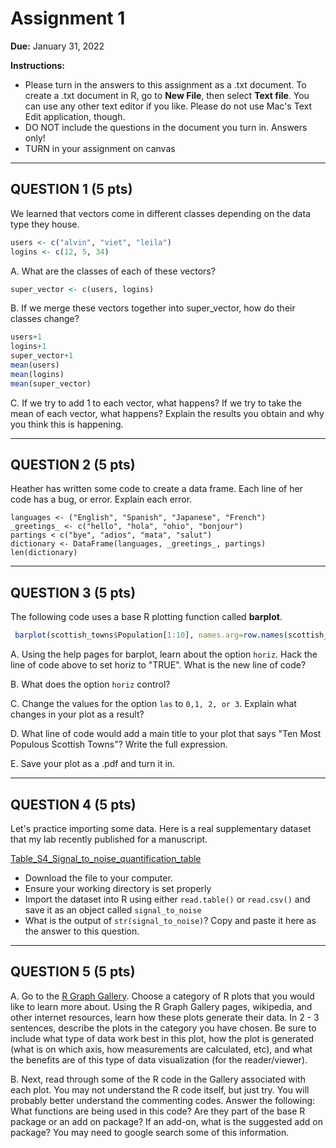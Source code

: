 # Assignment 1

**Due:** January 31, 2022

**Instructions:** 
  * Please turn in the answers to this assignment as a .txt document. To create a .txt document in R, go to **New File**, then select **Text file**. You can use any other text editor if you like. Please do not use Mac's Text Edit application, though.
  * DO NOT include the questions in the document you turn in. Answers only!
  * TURN in your assignment on canvas

-----

## QUESTION 1 (5 pts)

We learned that vectors come in different classes depending on the data type they house. 

```r
users <- c("alvin", "viet", "leila")
logins <- c(12, 5, 34)
```

A. What are the classes of each of these vectors? 

```r
super_vector <- c(users, logins)
```

B. If we merge these vectors together into super_vector, how do their classes change? 

```r
users+1
logins+1
super_vector+1
mean(users)
mean(logins)
mean(super_vector)
```

C. If we try to add 1 to each vector, what happens? If we try to take the mean of each vector, what happens? Explain the results you obtain and why you think this is happening.


-----

## QUESTION 2 (5 pts)

Heather has written some code to create a data frame. Each line of her code has a bug, or error. Explain each error. 

```
languages <- ("English", "Spanish", "Japanese", "French")
_greetings_ <- c("hello", "hola", "ohio", "bonjour")
partings < c("bye", "adios", "mata", "salut")
dictionary <- DataFrame(languages, _greetings_, partings)
len(dictionary)

```

-----

## QUESTION 3 (5 pts)

The following code uses a base R plotting function called **barplot**. 

```r
 barplot(scottish_towns$Population[1:10], names.arg=row.names(scottish_towns)[1:10], las = 2)
 ```

A. Using the help pages for barplot, learn about the option `horiz`. Hack the line of code above to set horiz to "TRUE". What is the new line of code?

B. What does the option `horiz` control?

C. Change the values for the option `las` to `0,1, 2, or 3`. Explain what changes in your plot as a result? 

D. What line of code would add a main title to your plot that says "Ten Most Populous Scottish Towns"? Write the full expression.

E. Save your plot as a .pdf and turn it in.




-----

## QUESTION 4 (5 pts)

Let's practice importing some data. Here is a real supplementary dataset that my lab recently published for a manuscript. 

[Table_S4_Signal_to_noise_quantification_table](https://drive.google.com/file/d/1bJy_ELikr5F264xRe-ASNI4iXBVYuxIP/view?usp=sharing)

  * Download the file to your computer.
  * Ensure your working directory is set properly
  * Import the dataset into R using either `read.table()` or `read.csv()` and save it as an object called `signal_to_noise`
  * What is the output of `str(signal_to_noise)`? Copy and paste it here as the answer to this question.

-----

## QUESTION 5 (5 pts)

A. Go to the [R Graph Gallery](https://www.r-graph-gallery.com/index.html). Choose a category of R plots that you would like to learn more about. Using the R Graph Gallery pages, wikipedia, and other internet resources, learn how these plots generate their data. In 2 - 3 sentences, describe the plots in the category you have chosen. Be sure to include what type of data work best in this plot, how the plot is generated (what is on which axis, how measurements are calculated, etc), and what the benefits are of this type of data visualization (for the reader/viewer). 

B. Next, read through some of the R code in the Gallery associated with each plot. You may not understand the R code itself, but just try. You will probably better understand the commenting codes. Answer the following: What functions are being used in this code? Are they part of the base R package or an add on package? If an add-on, what is the suggested add on package? You may need to google search some of this information.

